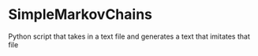 # SimpleMarkovChains
Python script that takes in a text file and generates a text that imitates that file
